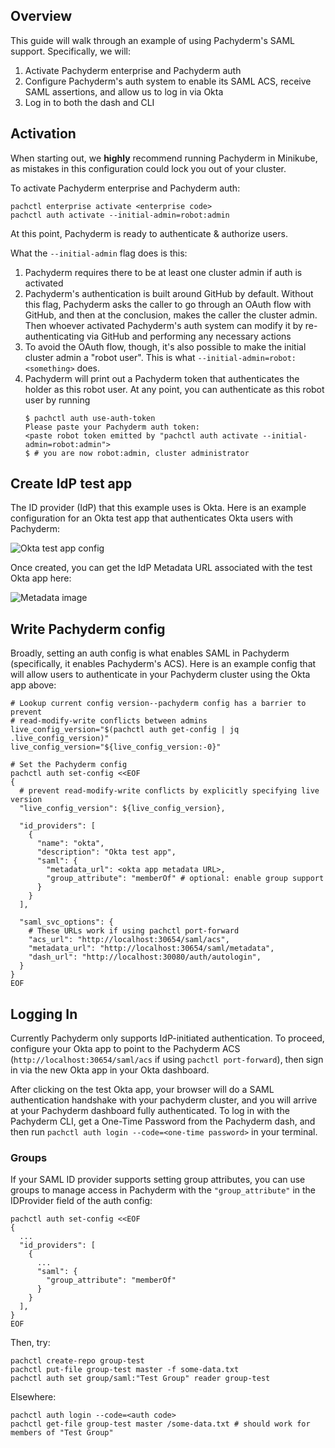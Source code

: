 ## Overview

This guide will walk through an example of using Pachyderm's SAML support. Specifically, we will:

1. Activate Pachyderm enterprise and Pachyderm auth
2. Configure Pachyderm's auth system to enable its SAML ACS, receive SAML
   assertions, and allow us to log in via Okta
3. Log in to both the dash and CLI

## Activation

When starting out, we **highly** recommend running Pachyderm in Minikube, as
mistakes in this configuration could lock you out of your cluster.

To activate Pachyderm enterprise and Pachyderm auth:

```
pachctl enterprise activate <enterprise code>
pachctl auth activate --initial-admin=robot:admin
```

At this point, Pachyderm is ready to authenticate & authorize users.

What the `--initial-admin` flag does is this:
1. Pachyderm requires there to be at least one cluster admin if auth is
   activated
2. Pachyderm's authentication is built around GitHub by default. Without this
   flag, Pachyderm asks the caller to go through an OAuth flow with GitHub, and
   then at the conclusion, makes the caller the cluster admin. Then whoever
   activated Pachyderm's auth system can modify it by re-authenticating via
   GitHub and performing any necessary actions
3. To avoid the OAuth flow, though, it's also possible to make the initial
   cluster admin a "robot user". This is what
   `--initial-admin=robot:<something>` does.
4. Pachyderm will print out a Pachyderm token that authenticates the holder as
   this robot user. At any point, you can authenticate as this robot user by
   running
   ```
   $ pachctl auth use-auth-token
   Please paste your Pachyderm auth token:
   <paste robot token emitted by "pachctl auth activate --initial-admin=robot:admin">
   $ # you are now robot:admin, cluster administrator
   ```

## Create IdP test app
The ID provider (IdP) that this example uses is Okta. Here is an example
configuration for an Okta test app that authenticates Okta users
with Pachyderm:

![Okta test app config](https://github.com/pachyderm/pachyderm/blob/handle_requests_crewjam/doc/auth/okta_form.png)

Once created, you can get the IdP Metadata URL associated with the test Okta
app here:

![Metadata image](https://github.com/pachyderm/pachyderm/blob/handle_requests_crewjam/doc/auth/IdPMetadata_highlight.png)

## Write Pachyderm config
Broadly, setting an auth config is what enables SAML in Pachyderm
(specifically, it enables Pachyderm's ACS). Here is an example config that will
allow users to authenticate in your Pachyderm cluster using the Okta app above:

```
# Lookup current config version--pachyderm config has a barrier to prevent
# read-modify-write conflicts between admins
live_config_version="$(pachctl auth get-config | jq .live_config_version)"
live_config_version="${live_config_version:-0}"

# Set the Pachyderm config
pachctl auth set-config <<EOF
{
  # prevent read-modify-write conflicts by explicitly specifying live version
  "live_config_version": ${live_config_version},

  "id_providers": [
    {
      "name": "okta",
      "description": "Okta test app",
      "saml": {
        "metadata_url": <okta app metadata URL>,
        "group_attribute": "memberOf" # optional: enable group support
      }
    }
  ],

  "saml_svc_options": {
    # These URLs work if using pachctl port-forward
    "acs_url": "http://localhost:30654/saml/acs",
    "metadata_url": "http://localhost:30654/saml/metadata",
    "dash_url": "http://localhost:30080/auth/autologin",
  }
}
EOF
```

## Logging In
Currently Pachyderm only supports IdP-initiated authentication. To proceed,
configure your Okta app to point to the Pachyderm ACS
(`http://localhost:30654/saml/acs` if using `pachctl port-forward`), then
sign in via the new Okta app in your Okta dashboard.

After clicking on the test Okta app, your browser will do a SAML authentication
handshake with your pachyderm cluster, and you will arrive at your Pachyderm
dashboard fully authenticated. To log in with the Pachyderm CLI, get a One-Time
Password from the Pachyderm dash, and then run `pachctl auth login
--code=<one-time password>` in your terminal.

### Groups
If your SAML ID provider supports setting group attributes, you can use groups to manage access in Pachyderm with the `"group_attribute"` in the IDProvider field of the auth config:
```
pachctl auth set-config <<EOF
{
  ...
  "id_providers": [
    {
      ...
      "saml": {
        "group_attribute": "memberOf"
      }
    }
  ],
}
EOF
```
Then, try:
```
pachctl create-repo group-test
pachctl put-file group-test master -f some-data.txt
pachctl auth set group/saml:"Test Group" reader group-test
```
Elsewhere:
```
pachctl auth login --code=<auth code>
pachctl get-file group-test master /some-data.txt # should work for members of "Test Group"
```


